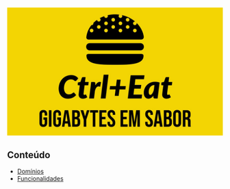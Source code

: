 <p align="center">
    <img src="./docs/assets/Ctrl+Eat-logos_v2.jpeg" width="600"/>
</p>

## Conteúdo

- [Domínios](./todo)
- [Funcionalidades](./docs/features/features.md)
 